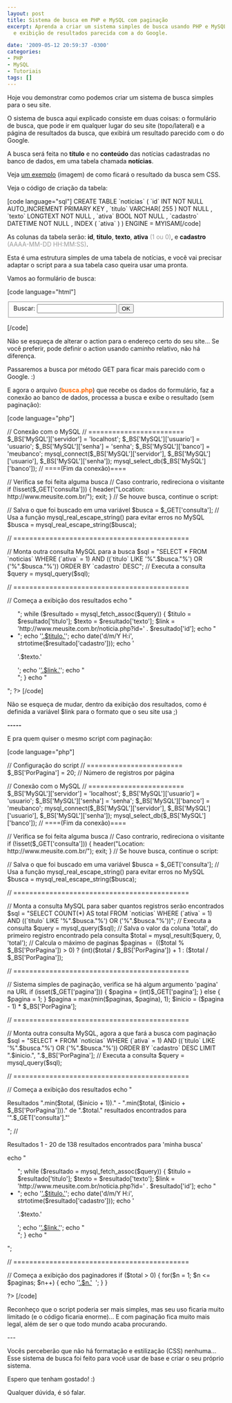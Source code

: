 ```yaml
---
layout: post
title: Sistema de busca em PHP e MySQL com paginação
excerpt: Aprenda a criar um sistema simples de busca usando PHP e MySQL com paginação
  e exibição de resultados parecida com a do Google.

date: '2009-05-12 20:59:37 -0300'
categories:
- PHP
- MySQL
- Tutoriais
tags: []
---
```

<p>Hoje vou demonstrar como podemos criar um sistema de busca simples para o seu site.</p>
<p>O sistema de busca aqui explicado consiste em duas coisas: o formulário de busca, que pode ir em qualquer lugar do seu site (topo/lateral) e a página de resultados da busca, que exibirá um resultado parecido com o do Google.</p>
<p>A busca será feita no <strong>título</strong> e no <strong>conteúdo</strong> das notícias cadastradas no banco de dados, em uma tabela chamada <strong>notícias</strong>.</p>
<p>Veja <a href="/arquivos/2009/05/busca.jpg" target="_blank">um exemplo</a> (imagem) de como ficará o resultado da busca sem CSS.</p>
<p>Veja o código de criação da tabela:</p>
<p>[code language="sql"]
CREATE TABLE `noticias` (
`id` INT NOT NULL AUTO_INCREMENT PRIMARY KEY ,
`titulo` VARCHAR( 255 ) NOT NULL ,
`texto` LONGTEXT NOT NULL ,
`ativa` BOOL NOT NULL ,
`cadastro` DATETIME NOT NULL ,
INDEX ( `ativa` )
) ENGINE = MYISAM[/code]</p>
<p>As colunas da tabela serão: <strong>id</strong>, <strong>titulo</strong>, <strong>texto</strong>, <strong>ativa</strong><span style="color: #999999;"> (1 ou 0)</span>, e <strong>cadastro</strong> <span style="color: #999999;">(AAAA-MM-DD HH:MM:SS)</span>.</p>
<p>Esta é uma estrutura simples de uma tabela de notícias, e você vai precisar adaptar o script para a sua tabela caso queira usar uma pronta.</p>
<p>Vamos ao formulário de busca:</p>
<p>[code language="html"]
<form method="GET" action="http://www.meusite.com.br/busca.php">
<fieldset>
<label for="consulta">Buscar:</label>
<input type="text" id="consulta" name="consulta" maxlength="255" />
<input type="submit" value="OK" />
</fieldset>
</form>
[/code]</p>
<p>Não se esqueça de alterar o action para o endereço certo do seu site... Se você preferir, pode definir o action usando caminho relativo, não há diferença.</p>
<p>Passaremos a busca por método GET para ficar mais parecido com o Google. :)</p>
<p>E agora o arquivo (<span style="color: #ff6600;"><strong>busca.php</strong></span>) que recebe os dados do formulário, faz a conexão ao banco de dados, processa a busca e exibe o resultado (sem paginação):</p>
<p>[code language="php"]
<?php</p>
<p>// Conexão com o MySQL
// ========================
$_BS['MySQL']['servidor'] = 'localhost';
$_BS['MySQL']['usuario'] = 'usuario';
$_BS['MySQL']['senha'] = 'senha';
$_BS['MySQL']['banco'] = 'meubanco';
mysql_connect($_BS['MySQL']['servidor'], $_BS['MySQL']['usuario'], $_BS['MySQL']['senha']);
mysql_select_db($_BS['MySQL']['banco']);
// ====(Fim da conexão)====</p>
<p>// Verifica se foi feita alguma busca
// Caso contrario, redireciona o visitante
if (!isset($_GET['consulta'])) {
header("Location: http://www.meusite.com.br/");
exit;
}
// Se houve busca, continue o script:</p>
<p>// Salva o que foi buscado em uma variável
$busca = $_GET['consulta'];
// Usa a função mysql_real_escape_string() para evitar erros no MySQL
$busca = mysql_real_escape_string($busca);</p>
<p>// ============================================</p>
<p>// Monta outra consulta MySQL para a busca
$sql = "SELECT * FROM `noticias` WHERE (`ativa` = 1) AND ((`titulo` LIKE '%".$busca."%') OR ('%".$busca."%')) ORDER BY `cadastro` DESC";
// Executa a consulta
$query = mysql_query($sql);</p>
<p>// ============================================</p>
<p>// Começa a exibição dos resultados
echo "<ul>";
while ($resultado = mysql_fetch_assoc($query)) {
$titulo = $resultado['titulo'];
$texto = $resultado['texto'];
$link = 'http://www.meusite.com.br/noticia.php?id=' . $resultado['id'];
echo "<li>";
echo '<a href="'.$link.'" title="'.$titulo.'">'.$titulo.'</a>';
echo date('d/m/Y H:i', strtotime($resultado['cadastro']));
echo '<p>'.$texto.'</p>';
echo '<a href="'.$link.'" title="'.$titulo.'">'.$link.'</a>';
echo "</li>";
}
echo "</ul>";
?>
[/code]</p>
<p>Não se esqueça de mudar, dentro da exibição dos resultados, como é definida a variável $link para o formato que o seu site usa ;)</p>
<p><strong>-----</strong></p>
<p>E pra quem quiser o mesmo script com paginação:</p>
<p>[code language="php"]
<?php</p>
<p>// Configuração do script
// ========================
$_BS['PorPagina'] = 20; // Número de registros por página</p>
<p>// Conexão com o MySQL
// ========================
$_BS['MySQL']['servidor'] = 'localhost';
$_BS['MySQL']['usuario'] = 'usuario';
$_BS['MySQL']['senha'] = 'senha';
$_BS['MySQL']['banco'] = 'meubanco';
mysql_connect($_BS['MySQL']['servidor'], $_BS['MySQL']['usuario'], $_BS['MySQL']['senha']);
mysql_select_db($_BS['MySQL']['banco']);
// ====(Fim da conexão)====</p>
<p>// Verifica se foi feita alguma busca
// Caso contrario, redireciona o visitante
if (!isset($_GET['consulta'])) {
header("Location: http://www.meusite.com.br/");
exit;
}
// Se houve busca, continue o script:</p>
<p>// Salva o que foi buscado em uma variável
$busca = $_GET['consulta'];
// Usa a função mysql_real_escape_string() para evitar erros no MySQL
$busca = mysql_real_escape_string($busca);</p>
<p>// ============================================</p>
<p>// Monta a consulta MySQL para saber quantos registros serão encontrados
$sql = "SELECT COUNT(*) AS total FROM `noticias` WHERE (`ativa` = 1) AND ((`titulo` LIKE '%".$busca."%') OR ('%".$busca."%'))";
// Executa a consulta
$query = mysql_query($sql);
// Salva o valor da coluna 'total', do primeiro registro encontrado pela consulta
$total = mysql_result($query, 0, 'total');
// Calcula o máximo de paginas
$paginas =  (($total % $_BS['PorPagina']) > 0) ? (int)($total / $_BS['PorPagina']) + 1 : ($total / $_BS['PorPagina']);</p>
<p>// ============================================</p>
<p>// Sistema simples de paginação, verifica se há algum argumento 'pagina' na URL
if (isset($_GET['pagina'])) {
$pagina = (int)$_GET['pagina'];
} else {
$pagina = 1;
}
$pagina = max(min($paginas, $pagina), 1);
$inicio = ($pagina - 1) * $_BS['PorPagina'];</p>
<p>// ============================================</p>
<p>// Monta outra consulta MySQL, agora a que fará a busca com paginação
$sql = "SELECT * FROM `noticias` WHERE (`ativa` = 1) AND ((`titulo` LIKE '%".$busca."%') OR ('%".$busca."%')) ORDER BY `cadastro` DESC LIMIT ".$inicio.", ".$_BS['PorPagina'];
// Executa a consulta
$query = mysql_query($sql);</p>
<p>// ============================================</p>
<p>// Começa a exibição dos resultados
echo "<p>Resultados ".min($total, ($inicio + 1))." - ".min($total, ($inicio + $_BS['PorPagina']))." de ".$total." resultados encontrados para '".$_GET['consulta']."'</p>";
// <p>Resultados 1 - 20 de 138 resultados encontrados para 'minha busca'</p></p>
<p>echo "<ul>";
while ($resultado = mysql_fetch_assoc($query)) {
$titulo = $resultado['titulo'];
$texto = $resultado['texto'];
$link = 'http://www.meusite.com.br/noticia.php?id=' . $resultado['id'];
echo "<li>";
echo '<a href="'.$link.'" title="'.$titulo.'">'.$titulo.'</a>';
echo date('d/m/Y H:i', strtotime($resultado['cadastro']));
echo '<p>'.$texto.'</p>';
echo '<a href="'.$link.'" title="'.$titulo.'">'.$link.'</a>';
echo "</li>";
}
echo "</ul>";</p>
<p>// ============================================</p>
<p>// Começa a exibição dos paginadores
if ($total > 0) {
for($n = 1; $n <= $paginas; $n++) {
echo '<a href="?consulta='.$_GET['consulta'].'&pagina='.$n.'">'.$n.'</a>&nbsp;&nbsp;';
}
}</p>
<p>?>
[/code]</p>
<p>Reconheço que o script poderia ser mais simples, mas seu uso ficaria muito limitado (e o código ficaria enorme)... E com paginação fica muito mais legal, além de ser o que todo mundo acaba procurando.</p>
<p>---</p>
<p>Vocês perceberão que não há formatação e estilização (CSS) nenhuma... Esse sistema de busca foi feito para você usar de base e criar o seu próprio sistema.</p>
<p>Espero que tenham gostado! :)</p>
<p>Qualquer dúvida, é só falar.</p>
